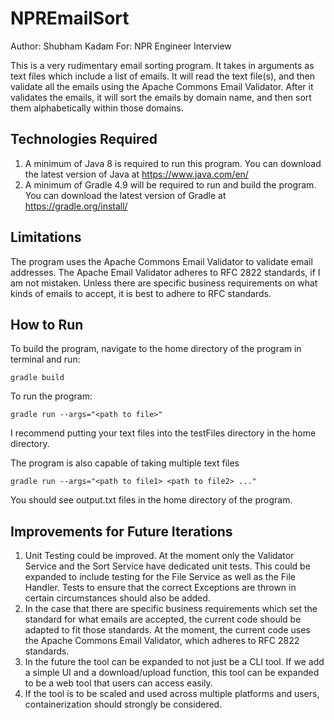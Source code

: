 # NPREmailSort 
Author: Shubham Kadam
For: NPR Engineer Interview

This is a very rudimentary email sorting program. It takes in arguments as text files which include a list of emails.
It will read the text file(s), and then validate all the emails using the Apache Commons Email Validator. 
After it validates the emails, it will sort the emails by domain name, and then sort them alphabetically within those domains. 

## Technologies Required
1. A minimum of Java 8 is required to run this program. You can download the latest version of Java at https://www.java.com/en/
2. A minimum of Gradle 4.9 will be required to run and build the program. You can download the latest version of Gradle at https://gradle.org/install/

## Limitations

The program uses the Apache Commons Email Validator  to validate email addresses. 
The Apache Email Validator adheres to RFC 2822 standards, if I am not mistaken.
Unless there are specific business requirements on what kinds of emails to accept, it is best to adhere to RFC standards. 

## How to Run

To build the program, navigate to the home directory of the program in terminal and run:

    gradle build

To run the program:

    gradle run --args="<path to file>"

I recommend putting your text files into the testFiles directory in the home directory. 

The program is also capable of taking multiple text files

    gradle run --args="<path to file1> <path to file2> ..."

You should see output.txt files in the home directory of the program.

## Improvements for Future Iterations

1.  Unit Testing could be improved. At the moment only the Validator Service and the Sort Service have dedicated unit tests.
    This could be expanded to include testing for the File Service as well as the File Handler. Tests to ensure that the correct
    Exceptions are thrown in certain circumstances should also be added.
2.  In the case that there are specific business requirements which set the standard for what emails are accepted, the current
    code should be adapted to fit those standards. At the moment, the current code uses the Apache Commons Email Validator, which adheres to RFC 2822 standards.
3.  In the future the tool can be expanded to not just be a CLI tool. If we add a simple UI and a download/upload function,
    this tool can be expanded to be a web tool that users can access easily. 
4.  If the tool is to be scaled and used across multiple platforms and users, containerization should strongly be considered.
